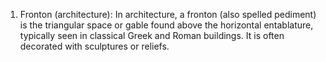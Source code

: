 1. Fronton (architecture): In architecture, a fronton (also spelled pediment) is the triangular space or gable found above the horizontal entablature, typically seen in classical Greek and Roman buildings. It is often decorated with sculptures or reliefs.